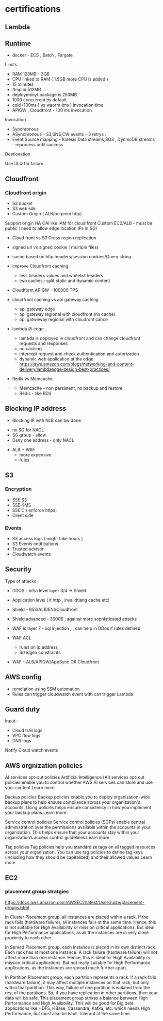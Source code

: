 # certifications

## Lambda 
## Runtime
* docker - ECS , Batch , Fargate 

Limits 
- RAM 128MB - 3GB
- CPU linked to RAM ( 1.5GB more CPU is added )
- 15 minutes
- /tmp id 512MB
- deploymenyt package is 250MB
- 1000 concurrent by default 
- cold (100ms ) vs waorm (ms ) invocation time
- APIGW , Cloudfront - 100 ms invocation 

Invocation 
 - Synchronous
 - ASynchronous - S3,SNS,CW events - 3 retrys .
 - Event Source mapping - Kinesis Data streams,SQS , DynmoDB  streams - reprocess until success 

Destionation 


Use DLQ for failure

## Cloudfront 
### Cloudfront origin
- S3 bucket 
- S3 web site
- Custom Origin ( ALB/on prem http)

Support origin HA 
OAI like IAM for cloud front 
Custom EC2/ALB - must be public ( need to allow edge location IPs in SG) 

* Cloud front vs S3 Cross region replication 
* signed url vs signed cookie ( mulriple files) 
* cache based on http headers/session cookies/Query string  


* Improve Cloudfront  caching
  - less headers values and whitelist headers
  - two caches : split static and dynamic content 

* Cloudfornt,APIGW  - 100000 TPS 

* cloudfront caching vs api gateway caching 
  - api gateway edge
  - api gateway regional with cloudfront (no cache) 
  - api gatweway regional with cloudront cahce

* lambda @ edge 
  - lambda is deployed in cloudfront and can change cloudfront requests and responses 
  - no caching 
  - intercept request and check authentication and autorization 
  - dynamic web application at the edge 
    https://aws.amazon.com/blogs/networking-and-content-delivery/lambdaedge-design-best-practices/ 

* Redis vs Memcache
  - Memcache - non persistent, no backup and restore
  - Redis - like RDS 
## Blocking IP address 
*  Blocking IP with NLB can bw done
  - no SG for NACL
  - SG group - allow 
  - Deny one address - only NACL 
* ALB + WAF
  - more expensive 
  - rules  

## S3 
### Encryption 
- SSE S3
- SSE KMS
- SSE C ( enforce https)
- Client side

### Events
- S3 access logs ( might take hours )
- S3 Events notifications 
- Trusted advisor
- Cloudwatch events 


## Security 
Type of attacks
- DDOS - infra level layer 3/4  -> Shield 
- Application level ( it http , invalidtiang cache etc)  

- Shield - R53/ALB/ENI/Cloudfront 
- Shield advanced - 3000$ , against more sophisticated attacks
- WAF is layer 7 - sql injection , , can help in DDos if rules defined 
- WAF ACL
  * rules on ip address 
  * Size/geo  constraints  
- WAF - ALB/APIGW/AppSync OR Cloudfront 
 
## AWS config
- remdiation using SSM automation 
- Rules can trigger cloudwatch event with can trigger Lambda 


## Guard duty 
Input :
- Cloud trail logs 
- VPC flow logs 
- DNS logs 

Notify Cloud watch events


## AWS orgnization policies 

AI services opt-out policies
Artificial Intelligence (AI) services opt-out policies enable you to control whether AWS AI services can store and use your content.Learn more 

Backup policies
Backup policies enable you to deploy organization-wide backup plans to help ensure compliance across your organization's accounts. Using policies helps ensure consistency in how you implement your backup plans.Learn more 

Service control policies
Service control policies (SCPs) enable central administration over the permissions available within the accounts in your organization. This helps ensure that your accounts stay within your organization’s access control guidelines.Learn more 

Tag policies
Tag policies help you standardize tags on all tagged resources across your organization. You can use tag policies to define tag keys (including how they should be capitalized) and their allowed values.Learn more 


## EC2
### placement group stratgies
https://docs.aws.amazon.com/AWSEC2/latest/UserGuide/placement-groups.html

In Cluster Placement group, all instances are placed within a rack. If the rack fails (hardware failure), all instances fails at the same time. Hence, this is not suitable for High Availability or mission critical applications. But ideal for High Performance applications, as all the instances are in very close proximity to each other.

In Spread Placement group, each instance is placed in its own distinct rack. Each rack has at most one instance. A rack failure (hardware failure) will not affect more than one instance. Hence, this is ideal for High Availability or mission critical applications. But not really suitable for High Performance applications, as the instances are spread much further apart.

In Partition Placement group, each partition represents a rack. If a rack fails (hardware failure), it may affect multiple instances on that rack, but only within that partition. This way, failure of one partition is isolated from the rest of the partitions. So, if you have replication in other partitions, then your data will be safe. This placement group strikes a balance between High Performance and High Availability. This will be good for Big data applications like HDFS, HBase, Cassandra, Kafka, etc. which needs High Performance, but must also be Fault Tolerant at the same time.

